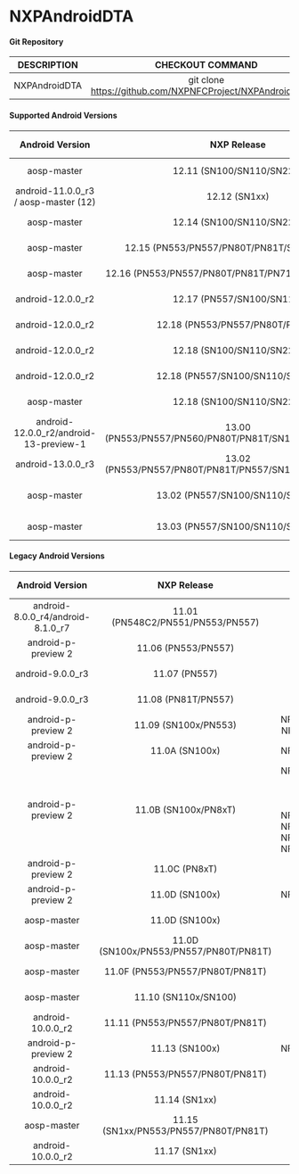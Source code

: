 # NXPAndroidDTA


#### Git Repository

| DESCRIPTION        | CHECKOUT COMMAND          |
| :-------------: |:-------------:| 
| NXPAndroidDTA    |  git clone https://github.com/NXPNFCProject/NXPAndroidDTA.git |

#### Supported Android Versions 

| Android Version        | NXP Release          | NXP Tag  | DTA Version |
| :-------------: |:-------------:| :-----:| :------:|
| aosp-master | 12.11 (SN100/SN110/SN220) | NFC_AR_00_E000_12.02.01_OpnSrc NFC_AR_00_E000_12.04.01_OpnSrc | DTA 12.11 |
| android-11.0.0_r3 / aosp-master (12)    | 12.12 (SN1xx) | NFC_AR_00_6000_11.59.00_OpnSrc | DTA 12.12 |
| aosp-master | 12.14 (SN100/SN110/SN220) | NFC_AR_00_E000_12.07.00_OpnSrc | DTA 12.14 |
| aosp-master    | 12.15 (PN553/PN557/PN80T/PN81T/SN1xx/SN220) | NFC_AR_00_18C0_12.01.00_OpnSrc NFC_AR_00_E800_12.08.00_OpnSrc | DTA 12.15 |
| aosp-master    | 12.16 (PN553/PN557/PN80T/PN81T/PN7160/SN1xx/SN220) | NFC_AR_00_E800_12.09.00_OpnSrc | DTA 12.16 |
| android-12.0.0_r2    | 12.17 (PN557/SN100/SN110) | NFC_AR_00_E800_12.0D.00_OpnSrc | DTA 12.17 |
| android-12.0.0_r2    | 12.18 (PN553/PN557/PN80T/PN81T) | NFC_AR_00_18C0_12.02.00_OpnSrc | DTA 12.18 |
| android-12.0.0_r2    | 12.18 (SN100/SN110/SN220) | NFC_AR_00_E800_12.10.00_OpnSrc | DTA 12.18 |
| android-12.0.0_r2    | 12.18 (PN557/SN100/SN110/SN220) | NFC_AR_00_E800_12.12.00_OpnSrc | DTA 12.18 |
| aosp-master    | 12.18 (SN100/SN110/SN220) | NFC_AR_00_E800_13.02.01_OpnSrc NFC_AR_00_E800_13.03.00_OpnSrc | DTA 12.18 |
| android-12.0.0_r2/android-13-preview-1  | 13.00 (PN553/PN557/PN560/PN80T/PN81T/SN100/SN110/SN220) | NFC_AR_00_E800_12.14.00_OpnSrc NFC_AR_00_18C0_13.01.00_OpnSrc  NFC_AR_00_1E800_13.09.00_OpnSrc | DTA 13.00 |
| android-13.0.0_r3   | 13.02 (PN553/PN557/PN80T/PN81T/PN557/SN100/SN110/SN220) | NFC_AR_00_18C0_13.02.00_OpnSrc NFC_AR_00_1E800_13.0B.00_OpnSrc | DTA 13.02 |
| aosp-master | 13.02 (PN557/SN100/SN110/SN220) | NFC_AR_00_1E800_14.02.00_OpnSrc NFC_AR_00_1E800_14.03.00_OpnSrc NFC_AR_00_1E800_14.04.00_OpnSrc | DTA 13.02 |
| aosp-master | 13.03 (PN557/SN100/SN110/SN220) | NFC_AR_00_1E800_13.0D.01_OpnSrc NFC_AR_00_1E800_14.05.00_OpnSrc | DTA 13.03 |



#### Legacy Android Versions

| Android Version        | NXP Release          | NXP Tag  | DTA Version |
| :-------------: |:-------------:| :-----:| :------:|
| android-8.0.0_r4/android-8.1.0_r7              |  11.01 (PN548C2/PN551/PN553/PN557) |  NFC_NCIHALx_AR00C0.8.4.0_OpnSrc | DTA 11.01 |
| android-p-preview 2               |  11.06 (PN553/PN557) |  NFC_NCIHALx_AR00C0.9.0.D_OpnSrc | DTA 11.06 |
| android-9.0.0_r3              |  11.07 (PN557) |  NFC_NCIHALx_AR0800.9.1.0_OpnSrc | DTA 11.07 |
| android-9.0.0_r3              |  11.08 (PN81T/PN557) |  NFC_NCIHALx_AR1800.9.2.0_OpnSrc | DTA 11.08 |
| android-p-preview 2               |  11.09 (SN100x/PN553) |  NFC_NCIHALx_AR2000.09.00.0C_OpnSrc NFC_NCIHALx_AR2000.09.00.0F_OpnSrc | DTA 11.09 |
| android-p-preview 2               |  11.0A (SN100x) |  NFC_NCIHALx_AR2000.09.00.11_OpnSrc | DTA 11.0A |
| android-p-preview 2               |  11.0B (SN100x/PN8xT) | NFC_NCIHALx_AR2000.09.00.13_OpnSrc NFC_NCIHALx_AR0040.9.3.0_OpnSrc  NFC_NCIHALx_AR00C0.9.4.0_OpnSrc NFC_NCIHALx_AR1800.9.5.0_OpnSrc  NFC_NCIHALx_AR2000.09.00.15_OpnSrc  NFC_NCIHALx_AR2000.09.00.16_OpnSrc NFC_NCIHALx_AR2000.09.00.17_OpnSrc NFC_NCIHALx_AR2000.09.00.18_OpnSrc | DTA 11.0B |
| android-p-preview 2               |  11.0C (PN8xT) | NFC_NCIHALx_AR18C0.9.6.0_OpnSrc | DTA 11.0C |
| android-p-preview 2               |  11.0D (SN100x) | NFC_NCIHALx_AR2000.09.00.19_OpnSrc | DTA 11.0D |
| aosp-master                       |  11.0D (SN100x) | NFC_AR_00_2000_10.00.04_OpnSrc | DTA 11.0D |
| aosp-master                       | 11.0D (SN100x/PN553/PN557/PN80T/PN81T) | NFC_AR_00_6000_10.00.06_OpnSrc NFC_AR_00_18C0_10.01.00_OpnSrc | DTA 11.0D |
| aosp-master                       | 11.0F (PN553/PN557/PN80T/PN81T) | NFC_AR_00_18C0_10.02.00_OpnSrc | DTA 11.0F |
| aosp-master                       | 11.10 (SN110x/SN100) | NFC_AR_00_6000_10.00.0A_OpnSrc NFC_AR_00_6000_10.00.0B_OpnSrc | DTA 11.10 |
| android-10.0.0_r2                       | 11.11 (PN553/PN557/PN80T/PN81T) | NFC_AR_00_18C0_10.03.00_OpnSrc | DTA 11.11 |
| android-p-preview 2               |  11.13 (SN100x) | NFC_NCIHALx_AR2000.09.00.1B_OpnSrc | DTA 11.13 |
| android-10.0.0_r2                       | 11.13 (PN553/PN557/PN80T/PN81T) | NFC_AR_00_18C0_10.04.00_OpnSrc | DTA 11.13 |
| android-10.0.0_r2                       | 11.14 (SN1xx) | NFC_AR_00_6000_10.00.14_OpnSrc NFC_AR_00_6000_10.00.15_OpnSrc | DTA 11.14 |
| aosp-master                     | 11.15 (SN1xx/PN553/PN557/PN80T/PN81T) | NFC_AR_00_6000_11.02.00_OpnSrc NFC_AR_00_18C0_11.01.01_OpnSrc | DTA 11.15 |
| android-10.0.0_r2                       | 11.17 (SN1xx) | NFC_AR_00_6000_10.00.17_OpnSrc | DTA 11.17 |
